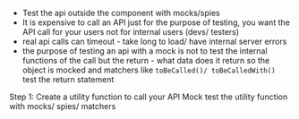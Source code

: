 
- Test the api outside the component with mocks/spies
- It is expensive to call an API just for the purpose of testing, you want the API call for your users not for internal users (devs/ testers)
- real api calls can timeout - take long to load/ have internal server errors
- the purpose of testing an api with a mock is not to test the internal functions of the call but the return - what data does it return so the object is mocked and matchers like `toBeCalled()/ toBeCalledWith()` test the return statement


Step 1:
Create a utility function to call your API
Mock test the utility function with mocks/ spies/ matchers